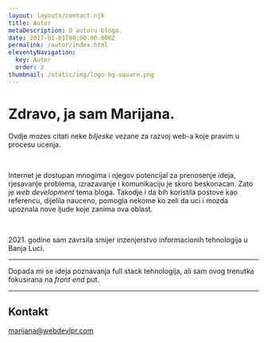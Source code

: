 ```yaml
---
layout: layouts/contact.njk
title: Autor
metaDescription: O autoru bloga.
date: 2017-01-01T00:00:00.000Z
permalink: /autor/index.html
eleventyNavigation:
  key: Autor
  order: 2
thumbnail: /static/img/logo-bg-square.png
---
```

# Zdravo, ja sam Marijana.

<section class="main-about">
  <p>Ovdje mozes citati neke <em>biljeske</em> vezane za razvoj web-a koje pravim u procesu ucenja.</p>
  <br>
  <p>Internet je dostupan mnogima i njegov potencijal za prenosenje ideja, rjesavanje problema, izrazavanje i komunikaciju je skoro beskonacan. Zato je <em>web development</em> tema bloga. Takodje i da bih koristila postove kao referencu, dijelila nauceno, pomogla nekome ko zeli da uci i mozda upoznala nove ljude koje zanima ova oblast.</p>
  <br>
  <p>2021. godine sam zavrsila smijer inzenjerstvo informacionih tehnologija u Banja Luci.</p>
</section>

<hr>

<section class="technologies">
  <p>Dopada mi se ideja poznavanja full stack tehnologija, ali sam ovog trenutka fokusirana na <em>front end</em> put.</p>
  <div class="technologies-icons">
    <i role="img" aria-label="HTML" class="fab fa-html5 fa-3x"></i>
    <i role="img" aria-label="CSS" class="fab fa-css3-alt fa-3x"></i>
    <i role="img" aria-label="JavaScript" class="fab fa-js fa-3x"></i>
    <i role="img" aria-label="React" class="fab fa-react fa-3x"></i>
    <i role="img" aria-label="Git" class="fab fa-git-alt fa-3x"></i>
    <i role="img" aria-label="Figma" class="fab fa-figma fa-3x"></i>
  </div>
</section>

<hr>

<section class="contact">
  <div class="contact-info">
    <h2>Kontakt</h2>
    <p><a href="mailto:marijana@webdevlpr.com">marijana@webdevlpr.com</a></p>
    <div class="social-icons">
      <a href="https://github.com/Curiositz" target="_blank">
        <i role="img" aria-label="Github" class="fab fa-github"></i>
      </a>
      <!-- <a href="https://www.instagram.com/webdevlprr/" target="_blank">
        <i role="img" aria-label="Instagram" class="fab fa-instagram"></i>
      </a> -->
      <a href="https://twitter.com/webdevlpr" target="_blank">
        <i role="img" aria-label="Twitter" class="fab fa-twitter-square"></i>
      </a>
    </div>
  </div>
</section>
